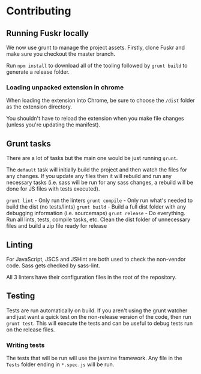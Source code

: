 # Contributing

## Running Fuskr locally

We now use grunt to manage the project assets. Firstly, clone Fuskr and make sure you checkout the master branch.

Run `npm install` to download all of the tooling followed by `grunt build` to generate a release folder.

### Loading unpacked extension in chrome

When loading the extension into Chrome, be sure to choose the `/dist` folder as the extension directory.

You shouldn't have to reload the extension when you make file changes (unless you're updating the manifest).

## Grunt tasks

There are a lot of tasks but the main one would be just running `grunt`.

The `default` task will initially build the project and then watch the files for any changes. If you update any files then it will rebuild and run any necessary tasks (i.e. sass will be run for any sass changes, a rebuild will be done for JS files with tests executed).

`grunt lint` - Only run the linters
`grunt compile` - Only run what's needed to build the dist (no tests/lints)
`grunt build` - Build a full dist folder with any debugging information (i.e. sourcemaps)
`grunt release` - Do everything. Run all lints, tests, compile tasks, etc. Clean the dist folder of unnecessary files and build a zip file ready for release

## Linting

For JavaScript, JSCS and JSHint are both used to check the non-vendor code. Sass gets checked by sass-lint.

All 3 linters have their configuration files in the root of the repository.

## Testing

Tests are run automatically on build. If you aren't using the grunt watcher and just want a quick test on the non-release version of the code, then run `grunt test`. This will execute the tests and can be useful to debug tests run on the release files.

### Writing tests

The tests that will be run will use the jasmine framework. Any file in the `Tests` folder ending in `*.spec.js` will be run.

